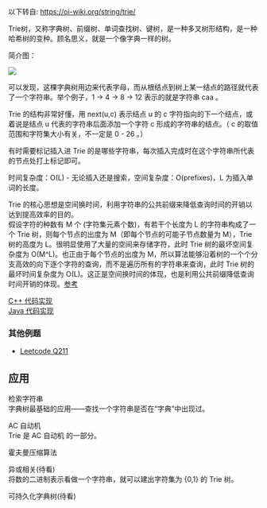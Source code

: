 以下转自: https://oi-wiki.org/string/trie/  
  
Trie树，又称字典树、前缀树、单词查找树、键树，是一种多叉树形结构，是一种哈希树的变种。顾名思义，就是一个像字典一样的树。  
  
简介图：  
  
![](Trie.png)  
  
可以发现，这棵字典树用边来代表字母，而从根结点到树上某一结点的路径就代表了一个字符串。举个例子，1 -> 4 -> 8 -> 12 表示的就是字符串 caa 。  
  
Trie 的结构非常好懂，用 next(u,c) 表示结点 u 的 c 字符指向的下一个结点，或着说是结点 u 代表的字符串后面添加一个字符 c 形成的字符串的结点。（ c 的取值范围和字符集大小有关，不一定是 0 - 26 。）  
  
有时需要标记插入进 Trie 的是哪些字符串，每次插入完成时在这个字符串所代表的节点处打上标记即可。  
  
时间复杂度：O(L) - 无论插入还是搜索，空间复杂度：O(prefixes)，L 为插入单词的长度。  
  
Trie 的核心思想是空间换时间，利用字符串的公共前缀来降低查询时间的开销以达到提高效率的目的。  
假设字符的种数有 M 个 (字符集元素个数)，有若干个长度为 L 的字符串构成了一个 Trie 树，则每个节点的出度为 M（即每个节点的可能子节点数量为 M），Trie 树的高度为 L。很明显使用了大量的空间来存储字符，此时 Trie 树的最坏空间复杂度为 O(M^L)。也正由于每个节点的出度为 M，所以算法能够沿着树的一个个分支高效的向下逐个字符的查询，而不是遍历所有的字符串来查询，此时 Trie 树的最坏时间复杂度为 O(L)。这正是空间换时间的体现，也是利用公共前缀降低查询时间开销的体现。[参考](https://blog.csdn.net/u010599509/article/details/54410619)  
  
[C++ 代码实现](Trie.cpp)  
[Java 代码实现](../../../Leetcode%20Practices/algorithms/medium/208%20Implement%20Trie%20(Prefix%20Tree).java)  
  
### 其他例题
* [Leetcode Q211](./../../../Leetcode%20Practices/algorithms/medium/211%20Design%20Add%20and%20Search%20Words%20Data%20Structure.java)  
  
## 应用
检索字符串  
字典树最基础的应用——查找一个字符串是否在“字典”中出现过。  
  
AC 自动机  
Trie 是 AC 自动机 的一部分。  
  
霍夫曼压缩算法  
  
异或相关(待看)  
将数的二进制表示看做一个字符串，就可以建出字符集为 {0,1} 的 Trie 树。  
  
可持久化字典树(待看)  
